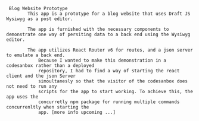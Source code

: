      Blog Website Prototype
            This app is a prototype for a blog website that uses Draft JS Wysiwyg as a post editor. 
            
            The app is furnished with the necessary components to demonstrate one way of persiting data to a back end using the Wysiwyg editor.                 
            
            The app utilizes React Router v6 for routes, and a json server to emulate a back end.
                Because I wanted to make this demonstration in a codesanbox rather than a deployed
                repository, I had to find a way of starting the react client and the json Server
                simoultanesly so that the visitor of the codesanbox does not need to run any 
                scripts for the app to start working. To achieve this, the app uses the 
                concurretly npm package for running multiple commands concurrenltly when starting the
                app. [more info upcoming ...]
            